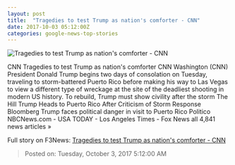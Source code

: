 ```yaml
---
layout: post
title:  "Tragedies to test Trump as nation's comforter - CNN"
date: 2017-10-03 05:12:00Z
categories: google-news-top-stories
---
```


![Tragedies to test Trump as nation's comforter - CNN](http://i2.cdn.cnn.com/cnnnext/dam/assets/171002170133-02-trump-moment-of-silence-10-02-2017-super-tease.jpg)

CNN Tragedies to test Trump as nation's comforter CNN Washington (CNN) President Donald Trump begins two days of consolation on Tuesday, traveling to storm-battered Puerto Rico before making his way to Las Vegas to view a different type of wreckage at the site of the deadliest shooting in modern US history. To rebuild, Trump must show civility after the storm The Hill Trump Heads to Puerto Rico After Criticism of Storm Response Bloomberg Trump faces political danger in visit to Puerto Rico Politico NBCNews.com - USA TODAY - Los Angeles Times - Fox News all 4,841 news articles »


Full story on F3News: [Tragedies to test Trump as nation's comforter - CNN](http://www.f3nws.com/n/XDTHMG)

> Posted on: Tuesday, October 3, 2017 5:12:00 AM
